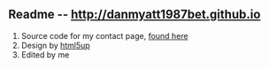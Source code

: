 ## Readme -- http://danmyatt1987bet.github.io


1. Source code for my contact page, [found here](https://danmyatt1987bet.github.io)
2. Design by [html5up](https://html5up.com)
3. Edited by me
